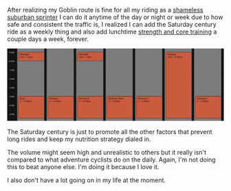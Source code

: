 After realizing my Goblin route is fine for all my riding as a [shameless suburban sprinter](../Shameless%20suburban%20sprinter.md) I can do it anytime of the day or night or week due to how safe and consistent the traffic is, I realized I can add the Saturday century ride as a weekly thing and also add lunchtime [strength and core training](../Strength%20and%20core%20training.md) a couple days a week, forever.

![](../weekly-schedule.png)

The Saturday century is just to promote all the other factors that prevent long rides and keep my nutrition strategy dialed in.

The volume might seem high and unrealistic to others but it really isn't compared to what adventure cyclists do on the daily. Again, I'm not doing this to beat anyone else. I'm doing it because I love it.

I also don't have a lot going on in my life at the moment.